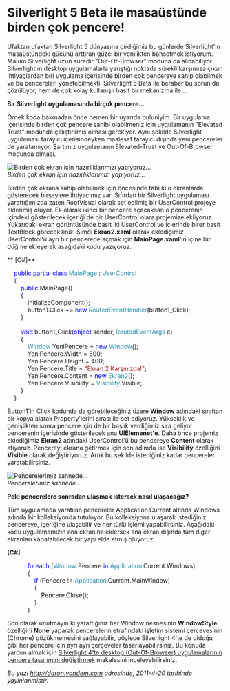 # Silverlight 5 Beta ile masaüstünde birden çok pencere! 

Ufaktan ufaktan Silverlight 5 dünyasına girdiğimiz bu günlerde
Silverlight'ın masaüstündeki gücünü arttıran güzel bir yenilikten
bahsetmek istiyorum. Malum Silverlight uzun süredir "Out-Of-Browser"
moduna da alınabiliyor. Silverlight'ın desktop uygulamalarla yarıştığı
noktada sürekli karşımıza çıkan ihtiyaçlardan biri uygulama içerisinde
birden çok pencereye sahip olabilmek ve bu pencereleri yönetebilmekti.
Silverlight 5 Beta ile beraber bu sorun da çözülüyor, hem de çok kolay
kullanışlı basit bir mekanizma ile....

**Bir Silverlight uygulamasında birçok pencere...**

Örnek koda bakmadan önce hemen bir uyarıda buluniyim. Bir uygulama
içerisinde birden çok pencere sahibi olabilmeniz için uygulamanın
"Elevated Trust" modunda çalıştırılmış olması gerekiyor. Aynı şekilde
Silverlight uygulaması tarayıcı içerisindeyken maalesef tarayıcı dışında
yeni pencereler de yaratamıyor. Şartımız uygulamanın Elevated-Trust ve
Out-Of-Browser modunda olması.

![Birden çok ekran için hazırlıklarımızı
yapıyoruz...](../media/Silverlight_5_Beta_ile_masaustunde_birden_cok_pencere/19042011_1.png)\
*Birden çok ekran için hazırlıklarımızı yapıyoruz...*

Birden çok ekrana sahip olabilmek için öncesinde tabi ki o ekranlarda
gösterecek birşeylere ihtiyacımız var. Sıfırdan bir Silverlight
uygulaması yarattığımızda zaten RootVisual olarak set edilmiş bir
UserControl projeye eklenmiş oluyor. Ek olarak ikinci bir pencere
açacaksan o pencerenin içindeki gösterilecek içeriği de bir UserControl
olara projemize ekliyoruz. Yukarıdaki ekran görüntüsünde basit iki
UserControl ve içlerinde birer basit TextBlock göreceksiniz. Şimdi
**Ekran2.xaml** olarak eklediğimiz UserControl'ü ayrı bir pencerede
açmak için **MainPage.xaml**'ın içine bir düğme ekleyerek aşağıdaki kodu
yazıyoruz.

** [C\#]**

    <span style="color:blue;">public</span> <span
style="color:blue;">partial</span> <span
style="color:blue;">class</span> <span
style="color:#2b91af;">MainPage</span> : <span
style="color:#2b91af;">UserControl</span>\
     {\
        <span style="color:blue;">public</span> MainPage()\
        {\
             InitializeComponent();\
            button1.Click += <span style="color:blue;">new</span> <span
style="color:#2b91af;">RoutedEventHandler</span>(button1\_Click);\
         }\
\
        <span style="color:blue;">void</span> button1\_Click(<span
style="color:blue;">object</span> sender, <span
style="color:#2b91af;">RoutedEventArgs</span> e)\
         {\
            <span
style="color:#2b91af;">Window</span> YeniPencere = <span
style="color:blue;">new</span> <span
style="color:#2b91af;">Window</span>();\
             YeniPencere.Width = 600;\
            YeniPencere.Height = 400;\
             YeniPencere.Title = <span
style="color:#a31515;">"Ekran 2 Karşınızda!"</span>;\
             YeniPencere.Content = <span
style="color:blue;">new</span> <span
style="color:#2b91af;">Ekran2</span>();\
             YeniPencere.Visibility = <span
style="color:#2b91af;">Visibility</span>.Visible;\
         }\
    }

Button1'in Click kodunda da görebileceğiniz üzere **Window** adındaki
sınıftan bir kopya alarak Property'lerini sırası ile set ediyoruz.
Yükseklik ve genişlikten sonra pencere için de bir başlık verdiğimiz
sıra geliyor pencerenin içerisinde gösterilecek ana **UIElemenet'e**.
Daha önce projemiz eklediğimiz **Ekran2** adındaki UserControl'ü bu
pencereye **Content** olarak atıyoruz. Pencereyi ekrana getirmek için
son adımda ise **Visibility** özelliğini **Visible** olarak
değiştiriyoruz. Artık bu şekilde istediğiniz kadar pencereler
yaratabilirsiniz.

![Pencerelerimiz
sahnede...](../media/Silverlight_5_Beta_ile_masaustunde_birden_cok_pencere/19042011_2.png)\
*Pencerelerimiz sahnede...*

**Peki pencerelere sonradan ulaşmak istersek nasıl ulaşacağız?**

Tüm uygulamada yaratılan pencereler Application.Current altında Windows
adında bir kolleksiyonda tutuluyor. Bu kolleksiyona ulaşarak istediğiniz
pencereye, içeriğine ulaşabilir ve her türlü işlemi yapabilirsiniz.
Aşağıdaki kodu uygulamamızın ana ekranına eklersek ana ekran dışında tüm
diğer ekranları kapatabilecek bir yapı elde etmiş oluyoruz.

**[C\#]**

            <span style="color:blue;">foreach</span> (<span
style="color:#2b91af;">Window</span> Pencere <span
style="color:blue;">in</span> <span
style="color:#2b91af;">Application</span>.Current.Windows)\
             {\
                <span style="color:blue;">if</span> (Pencere != <span
style="color:#2b91af;">Application</span>.Current.MainWindow)\
                 {\
                    Pencere.Close();\
                }\
             }

Son olarak unutmayın ki yarattığınız her Window nesnesinin
**WindowStyle** özelliğini **None** yaparak pencerelerin etrafındaki
işletim sistemi çerçevesinin (Chrome) gözükmemesini sağlayabilir,
böylece Silverlight 4'te de olduğu gibi her pencere için ayrı ayrı
çerçeveler tasarlayabilirsiniz. Bu konuda yardım almak için [Silverlight
4'te desktop (Out-Of-Browser) uygulamalarının pencere tasarımını
değiştirmek](http://daron.yondem.com/tr/post/4d585208-997a-463e-beee-1aed4b2b4077)
makalesini inceleyebilirsiniz.


*Bu yazi http://daron.yondem.com adresinde, 2011-4-20 tarihinde yayinlanmistir.*